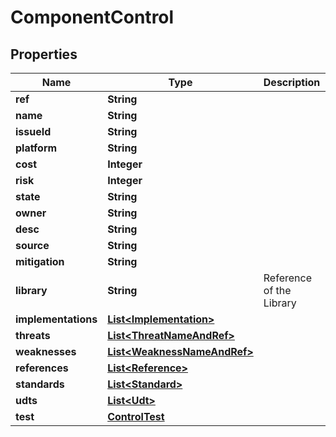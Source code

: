 
# ComponentControl

## Properties
Name | Type | Description | Notes
------------ | ------------- | ------------- | -------------
**ref** | **String** |  |  [optional]
**name** | **String** |  |  [optional]
**issueId** | **String** |  |  [optional]
**platform** | **String** |  |  [optional]
**cost** | **Integer** |  |  [optional]
**risk** | **Integer** |  |  [optional]
**state** | **String** |  |  [optional]
**owner** | **String** |  |  [optional]
**desc** | **String** |  |  [optional]
**source** | **String** |  |  [optional]
**mitigation** | **String** |  |  [optional]
**library** | **String** | Reference of the Library |  [optional]
**implementations** | [**List&lt;Implementation&gt;**](Implementation.md) |  |  [optional]
**threats** | [**List&lt;ThreatNameAndRef&gt;**](ThreatNameAndRef.md) |  |  [optional]
**weaknesses** | [**List&lt;WeaknessNameAndRef&gt;**](WeaknessNameAndRef.md) |  |  [optional]
**references** | [**List&lt;Reference&gt;**](Reference.md) |  |  [optional]
**standards** | [**List&lt;Standard&gt;**](Standard.md) |  |  [optional]
**udts** | [**List&lt;Udt&gt;**](Udt.md) |  |  [optional]
**test** | [**ControlTest**](ControlTest.md) |  |  [optional]



